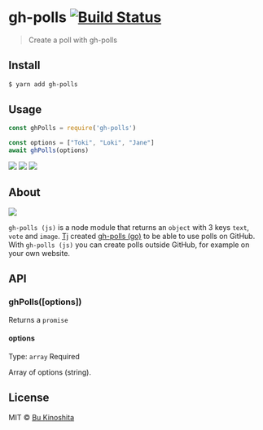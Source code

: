 # gh-polls [![Build Status](https://travis-ci.org/bukinoshita/gh-polls.svg?branch=master)](https://travis-ci.org/bukinoshita/gh-polls)

> Create a poll with gh-polls


## Install

```bash
$ yarn add gh-polls
```


## Usage

```js
const ghPolls = require('gh-polls')

const options = ["Toki", "Loki", "Jane"]
await ghPolls(options)
```

[![](https://api.gh-polls.com/poll/01BM2ZHFZXYKQV9N3HNFXCBH3N/Tobi)](https://api.gh-polls.com/poll/01BM2ZHFZXYKQV9N3HNFXCBH3N/Tobi/vote)
[![](https://api.gh-polls.com/poll/01BM2ZHFZXYKQV9N3HNFXCBH3N/Loki)](https://api.gh-polls.com/poll/01BM2ZHFZXYKQV9N3HNFXCBH3N/Loki/vote)
[![](https://api.gh-polls.com/poll/01BM2ZHFZXYKQV9N3HNFXCBH3N/Jane)](https://api.gh-polls.com/poll/01BM2ZHFZXYKQV9N3HNFXCBH3N/Jane/vote)


## About

<img src="https://i.imgur.com/M8UCMG8.png" />

`gh-polls (js)` is a node module that returns an `object` with 3 keys `text`, `vote` and `image`. [Tj](https://github.com/tj) created [gh-polls (go)](https://github.com/apex/gh-polls) to be able to use polls on GitHub. With `gh-polls (js)` you can create polls outside GitHub, for example on your own website.


## API

### ghPolls([options])

Returns a `promise`

#### options

Type: `array`
Required

Array of options (string).


## License

MIT © [Bu Kinoshita](https://bukinoshita.io)
